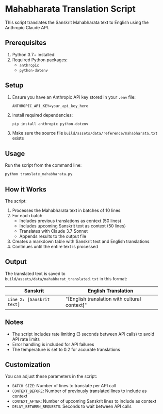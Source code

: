 # Mahabharata Translation Script

This script translates the Sanskrit Mahabharata text to English using the Anthropic Claude API.

## Prerequisites

1. Python 3.7+ installed
2. Required Python packages:
   - `anthropic`
   - `python-dotenv`

## Setup

1. Ensure you have an Anthropic API key stored in your `.env` file:
   ```
   ANTHROPIC_API_KEY=your_api_key_here
   ```

2. Install required dependencies:
   ```bash
   pip install anthropic python-dotenv
   ```

3. Make sure the source file `build/assets/data/reference/mahabharata.txt` exists

## Usage

Run the script from the command line:

```bash
python translate_mahabharata.py
```

## How it Works

The script:

1. Processes the Mahabharata text in batches of 10 lines
2. For each batch:
   - Includes previous translations as context (50 lines)
   - Includes upcoming Sanskrit text as context (50 lines)
   - Translates with Claude 3.7 Sonnet
   - Appends results to the output file
3. Creates a markdown table with Sanskrit text and English translations
4. Continues until the entire text is processed

## Output

The translated text is saved to `build/assets/data/mahabharat_translated.txt` in this format:

| **Sanskrit** | **English Translation** |
|-------------|-------------------------|
| `Line X: [Sanskrit text]` | "[English translation with cultural context]" |

## Notes

- The script includes rate limiting (3 seconds between API calls) to avoid API rate limits
- Error handling is included for API failures
- The temperature is set to 0.2 for accurate translations

## Customization

You can adjust these parameters in the script:
- `BATCH_SIZE`: Number of lines to translate per API call
- `CONTEXT_BEFORE`: Number of previously translated lines to include as context
- `CONTEXT_AFTER`: Number of upcoming Sanskrit lines to include as context
- `DELAY_BETWEEN_REQUESTS`: Seconds to wait between API calls 